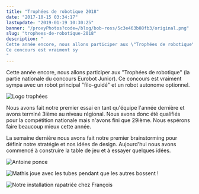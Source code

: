 ```yaml
---
title: "Trophées de robotique 2018"
date: "2017-10-15 03:34:17"
lastupdate: "2019-01-19 10:30:25"
banner: "/proxyPhotos?code=/blog/bob-ross/5c3e463b08fb3/original.png"
slug: "trophees-de-robotique-2018"
description: " 
Cette année encore, nous allons participer aux \"Trophées de robotique\" (la partie nationale du concours Eurobot Junior).
Ce concours est vraiment sy
"
---
```

Cette année encore, nous allons participer aux "Trophées de robotique" (la partie nationale du concours Eurobot Junior).
Ce concours est vraiment sympa avec un robot principal "filo-guidé" et un robot autonome optionnel.

![Logo trophées](/proxyPhotos?code=/blog/bob-ross/5c3e463b08fb3/50.png "Logo trophées")

Nous avons fait notre premier essai en tant qu'équipe l'année dernière et avons terminé 3ième au niveau régional. Nous avons donc été qualifiés pour la compétition nationale mais n'avons fini que 29ième. Nous espérons faire beaucoup mieux cette année.

La semaine dernière nous avons fait notre premier brainstorming pour définir notre stratégie et nos idées de design. Aujourd'hui nous avons commencé à construire la table de jeu et à essayer quelques idées.

![Antoine ponce](/proxyPhotos?code=/blog/bob-ross/5c3e4638dcc03/50.jpg "Antoine ponce")

![Mathis joue avec les tubes pendant que les autres bossent !](/proxyPhotos?code=/blog/bob-ross/5c3e46396189c/50.jpg "Mathis joue avec les tubes pendant que les autres bossent !")

![Notre installation rapatriée chez François](/proxyPhotos?code=/blog/bob-ross/5c3e4639cbfd2/50.jpg "Notre installation rapatriée chez François")


    